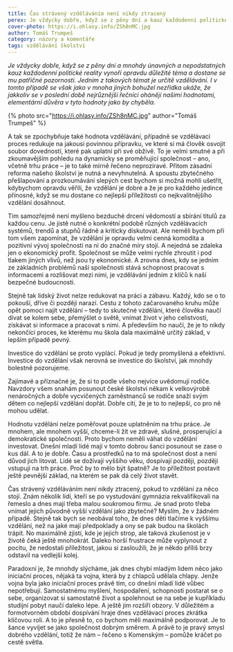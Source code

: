 ```yaml
---
title: Čas strávený vzděláváním není nikdy ztracený
perex: Je vždycky dobře, když se z pěny dní a kauz každodenní politické reality vynoří opravdu důležité téma a dostane se  mu patřičné pozornosti. Jedním z takových témat je určitě vzdělávání.
cover-photo: https://i.ohlasy.info/ZSh8nMC.jpg
author: Tomáš Trumpeš
category: názory a komentáře
tags: vzdělávání školství
---
```


*Je vždycky dobře, když se z pěny dní a mnohdy únavných a nepodstatných kauz každodenní politické reality vynoří opravdu důležité téma a dostane se  mu patřičné pozornosti. Jedním z takových témat je určitě vzdělávání. I v tomto případě se však jako v mnoha jiných bohužel nezřídka ukáže, že jakkoliv se v poslední době nejrůznější řečníci ohánějí našimi hodnotami, elementární důvěra v tyto hodnoty jako by chyběla.*

{% photo src="https://i.ohlasy.info/ZSh8nMC.jpg" author="Tomáš Trumpeš" %}

A tak se zpochybňuje také hodnota vzdělávání, případně se vzdělávací proces redukuje na jakousi povinnou přípravku, ve které si má člověk osvojit soubor dovedností, které pak uplatní při své obživě. To je velmi smutné a při zkoumavějším pohledu na dynamicky se proměňující společnost – ano, včetně trhu práce – je to také mírně řečeno neprozíravé. Přitom zásadní reforma našeho školství je nutná a nevyhnutelná. A spoustu zbytečného přešlapování a prozkoumávání slepých cest bychom si možná mohli ušetřit, kdybychom opravdu věřili, že vzdělání je dobré a že je pro každého jedince přínosné, když se mu dostane co nejlepší příležitosti co nejkvalitnějšího vzdělání dosáhnout.

Tím samozřejmě není myšleno bezduché drcení vědomostí a sbírání titulů za každou cenu. Je jistě nutné o konkrétní podobě různých vzdělávacích systémů, trendů a stupňů řádně a kriticky diskutovat. Ale neměli bychom při tom všem zapomínat, že vzdělání je opravdu velmi cenná komodita a pozitivní vývoj společnosti na ní do značné míry stojí. A nejedná se zdaleka jen o ekonomický profit. Společnost se může velmi rychle zhroutit i pod tlakem jiných vlivů, než jsou ty ekonomické. A zrovna dnes, kdy se jedním ze základních problémů naší společnosti stává schopnost pracovat s informacemi a rozlišovat mezi nimi, je vzdělávání jedním z klíčů k naší bezpečné budoucnosti.

Stejně tak lidský život nelze redukovat na práci a zábavu. Každý, kdo se o to pokouší, dříve či později narazí. Cestu z tohoto začarovaného kruhu může opět pomoci najít vzdělání – tedy to skutečné vzdělání, které člověka naučí dívat se kolem sebe, přemýšlet o světě, vnímat život v jeho celistvosti, získávat si informace a pracovat s nimi. A především ho naučí, že je to nikdy nekončící proces, ke kterému mu škola dala maximálně určitý základ, v lepším případě pevný.

Investice do vzdělání se proto vyplácí. Pokud je tedy promyšlená a efektivní. Investice do vzdělání však nerovná se investice do školství, jak mnohdy bolestně pozorujeme.

Zajímavé a příznačné je, že si to podle všeho nejvíce uvědomují rodiče. Navzdory všem snahám posunout české školství někam k velkovýrobě nenáročných a dobře vycvičených zaměstnanců se rodiče snaží svým dětem co nejlepší vzdělání dopřát. Dobře cítí, že je to to nejlepší, co pro ně mohou udělat.

Hodnotu vzdělání nelze poměřovat pouze uplatněním na trhu práce. Je mnohem, ale mnohem vyšší, chceme-li žít ve zdravé, slušné, prosperující a demokratické společnosti. Proto bychom neměli váhat do vzdělání investovat. Dnešní mladí lidé mají v tomto dobrou šanci posunout se zase o kus dál. A to je dobře. Času a prostředků na to má společnost dost a není důvod jich litovat. Lidé se dožívají vyššího věku, dospívají později, později vstupují na trh práce. Proč by to mělo být špatně? Je to příležitost postavit ještě pevnější základ, na kterém se pak dá celý život stavět.

Čas strávený vzděláváním není nikdy ztracený, pokud to vzdělání za něco stojí. Znám několik lidí, kteří se po vystudování gymnázia rekvalifikovali na řemeslo a dnes mají třeba malou soukromou firmu. Je snad proto třeba vnímat jejich původně vyšší vzdělání jako zbytečné? Myslím, že v žádném případě. Stejně tak bych se neobával toho, že dnes děti tlačíme k vyššímu vzdělání, než na jaké mají předpoklady a ony se pak budou na školách trápit. No maximálně zjistí, kde je jejich strop, ale taková zkušenost je v životě čeká ještě mnohokrát. Daleko horší frustrace může vyplynout z pocitu, že nedostali příležitost, jakou si zasloužili, že je někdo příliš brzy odstavil na vedlejší kolej.

Paradoxní je, že mnohdy slýcháme, jak dnes chybí mladým lidem něco jako iniciační proces, nějaká ta vojna, která by z chlapců udělala chlapy. Jenže vojna byla jako iniciační proces právě tím, co dnešní mladí lidé vůbec nepotřebují. Samostatnému myšlení, hospodaření, schopnosti postarat se o sebe, organizovat si samostatně život a spolehnout se na sebe je kupříkladu studijní pobyt naučí daleko lépe. A ještě jim rozšíří obzory. V důležitém a formotvorném období dospívání hraje dnes vzdělávací proces zkrátka klíčovou roli. A to je přesně to, co bychom měli maximálně podporovat. Je to šance vyvíjet se jako společnost dobrým směrem. A právě to je pravý smysl dobrého vzdělání, totiž že nám – řečeno s Komenským – pomůže kráčet po cestě světla.
